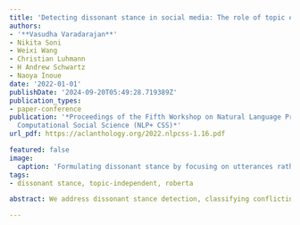```yaml
---
title: 'Detecting dissonant stance in social media: The role of topic exposure'
authors:
- '**Vasudha Varadarajan**'
- Nikita Soni
- Weixi Wang
- Christian Luhmann
- H Andrew Schwartz
- Naoya Inoue
date: '2022-01-01'
publishDate: '2024-09-20T05:49:28.719389Z'
publication_types:
- paper-conference
publication: '*Proceedings of the Fifth Workshop on Natural Language Processing and
  Computational Social Science (NLP+ CSS)*'
url_pdf: https://aclanthology.org/2022.nlpcss-1.16.pdf

featured: false
image:
  caption: 'Formulating dissonant stance by focusing on utterances rather than topic.'
tags: 
- dissonant stance, topic-independent, roberta

abstract: We address dissonant stance detection, classifying conflicting stance between two input statements. Computational models for traditional stance detection have typically been trained to indicate pro/con for a given target topic (e.g. gun control) and thus do not generalize well to new topics. In this paper, we systematically evaluate the generalizability of dissonant stance detection to situations where examples of the topic have not been seen at all or have only been seen a few times. We show that dissonant stance detection models trained on only 8 topics, none of which are the target topic, can perform as well as those trained only on a target topic. Further, adding non-target topics boosts performance further up to approximately 32 topics where accuracies start to plateau. Taken together, our experiments suggest dissonant stance detection models can generalize to new unanticipated topics, an important attribute for the social scientific study of social media where new topics emerge daily.

---
```

